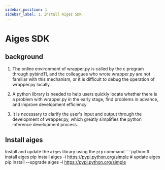 ```yaml
---
sidebar_position: 1
sidebar_label: 1、Install Aiges SDK
---
```

# Aiges SDK

## background

1. The online environment of wrapper.py is called by the c program through pybind11, and the colleagues who wrote wrapper.py are not familiar with this mechanism, or it is difficult to debug the operation of wrapper.py locally.

2. A python library is needed to help users quickly locate whether there is a problem with wrapper.py in the early stage, find problems in advance, and improve development efficiency.

3. It is necessary to clarify the user's input and output through the development of wrapper.py, which greatly simplifies the python inference development process.


## Install aiges

Install and update the `aiges` library using the `pip` command
    ````python
    # install aiges
    pip install aiges -i https://pypi.python.org/simple
    # update aiges
    pip install --upgrade aiges -i https://pypi.python.org/simple